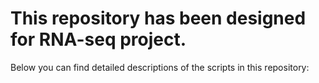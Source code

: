 # This repository has been designed for RNA-seq project.

Below you can find detailed descriptions of the scripts in this repository:


